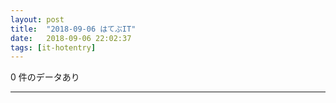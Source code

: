 ```yaml
---
layout: post
title:  "2018-09-06 はてぶIT"
date:   2018-09-06 22:02:37
tags: [it-hotentry]
---
```

0 件のデータあり

<hr>
